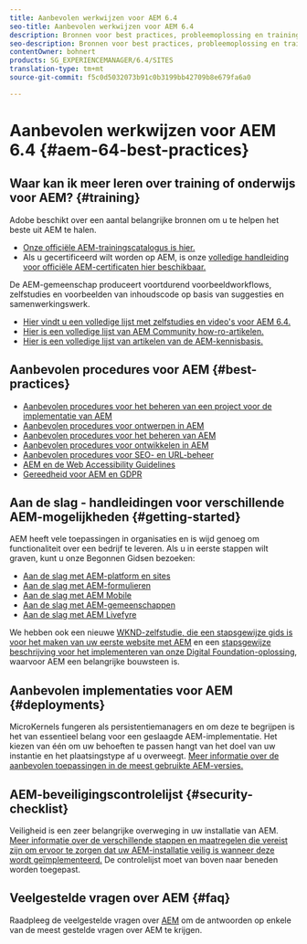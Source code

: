```yaml
---
title: Aanbevolen werkwijzen voor AEM 6.4
seo-title: Aanbevolen werkwijzen voor AEM 6.4
description: Bronnen voor best practices, probleemoplossing en training voor AEM 6.4
seo-description: Bronnen voor best practices, probleemoplossing en training voor AEM 6.4
contentOwner: bohnert
products: SG_EXPERIENCEMANAGER/6.4/SITES
translation-type: tm+mt
source-git-commit: f5c0d5032073b91c0b3199bb42709b8e679fa6a0

---
```



# Aanbevolen werkwijzen voor AEM 6.4 {#aem-64-best-practices}

## Waar kan ik meer leren over training of onderwijs voor AEM? {#training}

Adobe beschikt over een aantal belangrijke bronnen om u te helpen het beste uit AEM te halen.

* [Onze officiële AEM-trainingscatalogus is hier.](https://training.adobe.com/training/current-courses.html#solution=adobeExperienceManager&p=1)
* Als u gecertificeerd wilt worden op AEM, is onze [volledige handleiding voor officiële AEM-certificaten hier beschikbaar.](https://training.adobe.com/certification/exams.html#p=1&solution=adobeExperienceManager)

De AEM-gemeenschap produceert voortdurend voorbeeldworkflows, zelfstudies en voorbeelden van inhoudscode op basis van suggesties en samenwerkingswerk.

* [Hier vindt u een volledige lijst met zelfstudies en video&#39;s voor AEM 6.4.](https://helpx.adobe.com/experience-manager/kt/index/aem-6-4-videos.html)
* [Hier is een volledige lijst van AEM Community how-ro-artikelen.](https://helpx.adobe.com/experience-manager/topics/how-to.html)
* [Hier is een volledige lijst van artikelen van de AEM-kennisbasis.](https://helpx.adobe.com/experience-manager/kb/index/full_kb_list.html)

## Aanbevolen procedures voor AEM {#best-practices}

* [Aanbevolen procedures voor het beheren van een project voor de implementatie van AEM](/help/managing/best-practices.md)
* [Aanbevolen procedures voor ontwerpen in AEM](/help/sites-authoring/best-practices.md)
* [Aanbevolen procedures voor het beheren van AEM](/help/sites-administering/administer-best-practices.md)
* [Aanbevolen procedures voor ontwikkelen in AEM](/help/sites-developing/best-practices.md)
* [Aanbevolen procedures voor SEO- en URL-beheer](/help/managing/seo-and-url-management.md)
* [AEM en de Web Accessibility Guidelines](/help/managing/web-accessibility.md)
* [Gereedheid voor AEM en GDPR](/help/managing/data-protection-and-privacy.md)

## Aan de slag - handleidingen voor verschillende AEM-mogelijkheden {#getting-started}

AEM heeft vele toepassingen in organisaties en is wijd genoeg om functionaliteit over een bedrijf te leveren. Als u in eerste stappen wilt graven, kunt u onze Begonnen Gidsen bezoeken:

* [Aan de slag met AEM-platform en sites](/help/sites-deploying/deploy.md#getting-started)
* [Aan de slag met AEM-formulieren](/help/forms/using/introduction-aem-forms.md)
* [Aan de slag met AEM Mobile](/help/mobile/getting-started-aem-mobile.md)
* [Aan de slag met AEM-gemeenschappen](/help/communities/getting-started.md)
* [Aan de slag met AEM Livefyre](https://answers.livefyre.com/developers/getting-started/)

We hebben ook een nieuwe [WKND-zelfstudie, die een stapsgewijze gids is voor het maken van uw eerste website met AEM](https://docs.adobe.com/content/help/en/experience-manager-learn/getting-started-wknd-tutorial-develop/overview.html) en een [stapsgewijze beschrijving voor het implementeren van onze Digital Foundation-oplossing](https://helpx.adobe.com/marketing-cloud/how-to/digital-foundation.html), waarvoor AEM een belangrijke bouwsteen is.

## Aanbevolen implementaties voor AEM {#deployments}

MicroKernels fungeren als persistentiemanagers en om deze te begrijpen is het van essentieel belang voor een geslaagde AEM-implementatie. Het kiezen van één om uw behoeften te passen hangt van het doel van uw instantie en het plaatsingstype af u overweegt. [Meer informatie over de aanbevolen toepassingen in de meest gebruikte AEM-versies.](/help/sites-deploying/recommended-deploys.md)

## AEM-beveiligingscontrolelijst {#security-checklist}

Veiligheid is een zeer belangrijke overweging in uw installatie van AEM. [Meer informatie over de verschillende stappen en maatregelen die vereist zijn om ervoor te zorgen dat uw AEM-installatie veilig is wanneer deze wordt geïmplementeerd.](/help/sites-administering/security-checklist.md) De controlelijst moet van boven naar beneden worden toegepast.

## Veelgestelde vragen over AEM {#faq}

Raadpleeg de veelgestelde vragen over [AEM](/help/sites-administering/aem-faqs.md) om de antwoorden op enkele van de meest gestelde vragen over AEM te krijgen.
